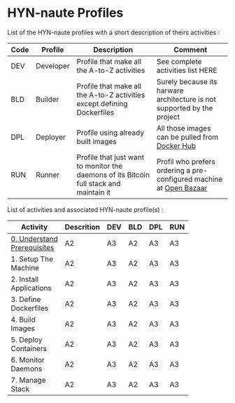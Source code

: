 # HYN-naute Profiles

List of the HYN-naute profiles with a short description of theirs activities :
<table>
    <thead>
        <tr>
            <th>Code</th>
            <th>Profile</th>
            <th>Description</th>
            <th>Comment</th>
        </tr>
    </thead>
    <tbody>  
        <tr>
            <td>DEV</td>
            <td>Developer</td>
            <td>Profile that make all the A-to-Z activities</td>
            <td>See complete activities list HERE</td>
        </tr>
        <tr>
            <td>BLD</td>
            <td>Builder</td>
            <td>Profile that make all the A-to-Z activities</br>except defining Dockerfiles</td>
            <td>Surely because its harware architecture is not supported by the project</td>
        </tr>
        <tr>
            <td>DPL</td>
            <td>Deployer</td>
            <td>Profile using already built images</td>
            <td>All those images can be pulled from <A href="https://hub.docker.com/u/hostyournode/">Docker Hub</A></td>
        </tr>
        <tr>
            <td>RUN</td>
            <td>Runner</td>
            <td>Profile that just want to monitor the daemons of its Bitcoin full stack and maintain it</td>
            <td>Profil who prefers ordering a pre-configured machine at <A href="http://bit.ly/2DOj69o">Open Bazaar</A></td>
        </tr>
    </tbody>
</table>

List of activities and associated HYN-naute profile(s) :
<table>
    <thead>
        <tr>
            <th>Activity</th>
            <th>Descrition</th>
            <th>DEV</th>
            <th>BLD</th>
            <th>DPL</th>
            <th>RUN</th>
        </tr>
    </thead>
    <tbody>
        <tr>
            <td><A href="https://github.com/babonet13/HostYourNode/tree/master/HowTo/0_UnderstandPrerequisites">0. Understand</br>Prerequisites</A></td>
            <td>A2</td>
            <td>A3</td>
            <td>A2</td>
            <td>A3</td>
            <td>A3</td>
        </tr>
        <tr>
            <td>1. Setup The</br>Machine</td>
            <td>A2</td>
            <td>A3</td>
            <td>A2</td>
            <td>A3</td>  
            <td>A3</td>
        </tr>
        <tr>
            <td>2. Install</br>Applications</td>
            <td>A2</td>
            <td>A3</td>
            <td>A2</td>
            <td>A3</td>            
            <td>A3</td>
        </tr>
        <tr>
            <td>3. Define</br>Dockerfiles</td>
            <td>A2</td>
            <td>A3</td>
            <td>A2</td>
            <td>A3</td>
            <td>A3</td>
        </tr>
        <tr>
            <td>4. Build</br>Images</td>
            <td>A2</td>
            <td>A3</td>
            <td>A2</td>
            <td>A3</td>
            <td>A3</td>
        </tr>
        <tr>
            <td>5. Deploy</br>Containers</td>
            <td>A2</td>
            <td>A3</td>
            <td>A2</td>
            <td>A3</td>
            <td>A3</td>
        </tr>
        <tr>
            <td>6. Monitor</br>Daemons</td>
            <td>A2</td>
            <td>A3</td>
            <td>A2</td>
            <td>A3</td>
            <td>A3</td>
        </tr>
        <tr>
            <td>7. Manage</br>Stack</td>
            <td>A2</td>
            <td>A3</td>
            <td>A2</td>
            <td>A3</td>
            <td>A3</td>
        </tr>
    </tbody>
</table>
